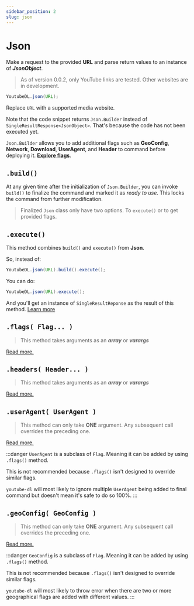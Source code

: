 ```yaml
---
sidebar_position: 2
slug: json
---
```


# Json

Make a request to the provided **URL** and parse return values to an instance of **_JsonObject_**.

> As of version 0.0.2, only YouTube links are tested. Other websites are in development.

```java
YoutubeDL.json(URL);
```

Replace `URL` with a supported media website.

Note that the code snippet returns `Json.Builder` instead of `SingleResultResponse<JsonObject>`.
That's because the code has not been executed yet.

`Json.Builder` allows you to add additional flags such as **GeoConfig**, **Network**, **Download**, **UserAgent**, and **Header**
to command before deploying it. [**Explore flags**](/docs/category/flags).

## `.build()`

At any given time after the initialization of `Json.Builder`, you can invoke `build()` to finalize the command
and marked it as _ready to use_. This locks the command from further modification.

> Finalized `Json` class only have two options. To `execute()` or to get provided flags.

## `.execute()`

This method combines `build()` and `execute()` from **Json**.

So, instead of:

```java
YoutubeDL.json(URL).build().execute();
```

You can do:

```java
YoutubeDL.json(URL).execute();
```

And you'll get an instance of `SingleResultReponse` as the result of this method.
[Learn more](/docs/Responses.md#singleresultresponse)

## `.flags( Flag... )`
> This method takes arguments as an **_array_** or **_varargs_**

[Read more.](/docs/flags/Flag.md)

## `.headers( Header... )`
> This method takes arguments as an **_array_** or **_varargs_**

[Read more.](/docs/flags/Header.md)

## `.userAgent( UserAgent )`
> This method can only take **ONE** argument. Any subsequent call overrides the preceding one.

[Read more.](/docs/flags/UserAgent.md)

:::danger
`UserAgent` is a subclass of `Flag`. Meaning it can be added by using `.flags()` method.

This is not recommended because `.flags()` isn't designed to override similar flags.

`youtube-dl` will most likely to ignore multiple `UserAgent` being added to final command but
doesn't mean it's safe to do so 100%.
:::

## `.geoConfig( GeoConfig )`
> This method can only take **ONE** argument. Any subsequent call overrides the preceding one.

[Read more.](/docs/flags/GeoConfig.md)

:::danger
`GeoConfig` is a subclass of `Flag`. Meaning it can be added by using `.flags()` method.

This is not recommended because `.flags()` isn't designed to override similar flags.

`youtube-dl` will most likely to throw error when there are two
or more geographical flags are added with different values.
:::